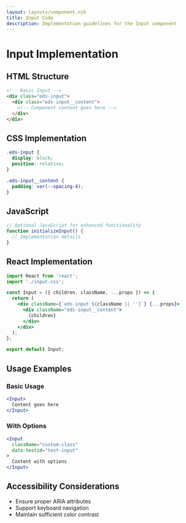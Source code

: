 ```yaml
---
layout: layouts/component.njk
title: Input Code
description: Implementation guidelines for the Input component
---
```


# Input Implementation

## HTML Structure

```html
<!-- Basic Input -->
<div class="eds-input">
  <div class="eds-input__content">
    <!-- Component content goes here -->
  </div>
</div>
```

## CSS Implementation

```css
.eds-input {
  display: block;
  position: relative;
}

.eds-input__content {
  padding: var(--spacing-4);
}
```

## JavaScript

```javascript
// Optional JavaScript for enhanced functionality
function initializeInput() {
  // Implementation details
}
```

## React Implementation

```jsx
import React from 'react';
import './input.css';

const Input = ({ children, className, ...props }) => {
  return (
    <div className={`eds-input ${className || ''}`} {...props}>
      <div className="eds-input__content">
        {children}
      </div>
    </div>
  );
};

export default Input;
```

## Usage Examples

### Basic Usage

```jsx
<Input>
  Content goes here
</Input>
```

### With Options

```jsx
<Input 
  className="custom-class"
  data-testid="test-input"
>
  Content with options
</Input>
```

## Accessibility Considerations

- Ensure proper ARIA attributes
- Support keyboard navigation
- Maintain sufficient color contrast
